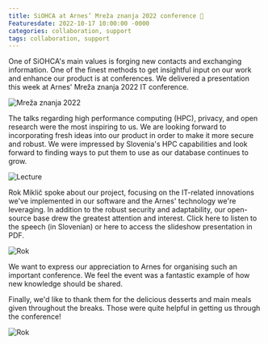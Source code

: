 ```yaml
---
title: SiOHCA at Arnes’ Mreža znanja 2022 conference 🎤
Featuresdate: 2022-10-17 10:00:00 -0000
categories: collaboration, support
tags: collaboration, support
---
```

One of SiOHCA's main values is forging new contacts and exchanging information. One of the finest methods to get insightful input on our work and enhance our product is at conferences. We delivered a presentation this week at Arnes' Mreža znanja 2022 IT conference.



![Mreža znanja 2022](https://siohca.um.si/assets/img/arnes_konferenca.jpeg)

  

The talks regarding high performance computing (HPC), privacy, and open research were the most inspiring to us. We are looking forward to incorporating fresh ideas into our product in order to make it more secure and robust. We were impressed by Slovenia's HPC capabilities and look forward to finding ways to put them to use as our database continues to grow.

  

![Lecture](https://siohca.um.si/assets/img/arnes_predavanje.jpeg)

  

Rok Miklič spoke about our project, focusing on the IT-related innovations we've implemented in our software and the Arnes' technology we're leveraging. In addition to the robust security and adaptability, our open-source base drew the greatest attention and interest. Click here to listen to the speech (in Slovenian) or here to access the slideshow presentation in PDF.

  

![Rok](https://siohca.um.si/assets/img/arnes_rok.png)

  

We want to express our appreciation to Arnes for organising such an important conference. We feel the event was a fantastic example of how new knowledge should be shared.

  

Finally, we'd like to thank them for the delicious desserts and main meals given throughout the breaks. Those were quite helpful in getting us through the conference!

  

![Rok](https://siohca.um.si/assets/img/arnes_hrana.jpeg)
